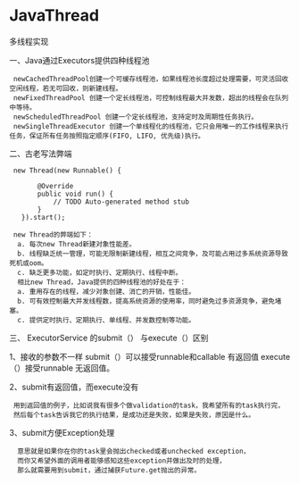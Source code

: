 # JavaThread
多线程实现

一、Java通过Executors提供四种线程池


     newCachedThreadPool创建一个可缓存线程池，如果线程池长度超过处理需要，可灵活回收空闲线程，若无可回收，则新建线程。 
     newFixedThreadPool 创建一个定长线程池，可控制线程最大并发数，超出的线程会在队列中等待。 
     newScheduledThreadPool 创建一个定长线程池，支持定时及周期性任务执行。 
     newSingleThreadExecutor 创建一个单线程化的线程池，它只会用唯一的工作线程来执行任务，保证所有任务按照指定顺序(FIFO, LIFO, 优先级)执行。
     
 二、古老写法弊端
 
     new Thread(new Runnable() {
        
           @Override
           public void run() {
               // TODO Auto-generated method stub
           }
       }).start();    
 
     new Thread的弊端如下：
      a. 每次new Thread新建对象性能差。
      b. 线程缺乏统一管理，可能无限制新建线程，相互之间竞争，及可能占用过多系统资源导致死机或oom。
      c. 缺乏更多功能，如定时执行、定期执行、线程中断。
      相比new Thread，Java提供的四种线程池的好处在于：
      a. 重用存在的线程，减少对象创建、消亡的开销，性能佳。
      b. 可有效控制最大并发线程数，提高系统资源的使用率，同时避免过多资源竞争，避免堵塞。
      c. 提供定时执行、定期执行、单线程、并发数控制等功能。　    
      
三、 ExecutorService 的submit（） 与execute（）区别 

   1、接收的参数不一样 submit（）可以接受runnable和callable  有返回值
   execute（）接受runnable 无返回值。
   
   2、submit有返回值，而execute没有
   
     用到返回值的例子，比如说我有很多个做validation的task，我希望所有的task执行完，
     然后每个task告诉我它的执行结果，是成功还是失败，如果是失败，原因是什么。
 
   3、submit方便Exception处理
          
      意思就是如果你在你的task里会抛出checked或者unchecked exception，
      而你又希望外面的调用者能够感知这些exception并做出及时的处理，
      那么就需要用到submit，通过捕获Future.get抛出的异常。